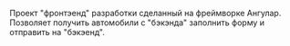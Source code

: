 Проект "фронтэенд" разработки сделанный на фреймворке Ангулар. Позволяет получить автомобили с  "бэкэнда" заполнить форму и отправить на "бэкэенд".

